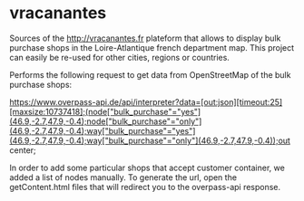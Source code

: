 # vracanantes
Sources of the http://vracanantes.fr plateform that allows to display bulk purchase shops in the Loire-Atlantique french department map. This project can easily be re-used for other cities, regions or countries.

Performs the following request to get data from OpenStreetMap of the bulk purchase shops: 

https://www.overpass-api.de/api/interpreter?data=[out:json][timeout:25][maxsize:10737418];(node["bulk_purchase"="yes"](46.9,-2.7,47.9,-0.4);node["bulk_purchase"="only"](46.9,-2.7,47.9,-0.4);way["bulk_purchase"="yes"](46.9,-2.7,47.9,-0.4);way["bulk_purchase"="only"](46.9,-2.7,47.9,-0.4));out center;

In order to add some particular shops that accept customer container, we added a list of nodes manually. To generate the url, open the getContent.html files that will redirect you to the overpass-api response.


